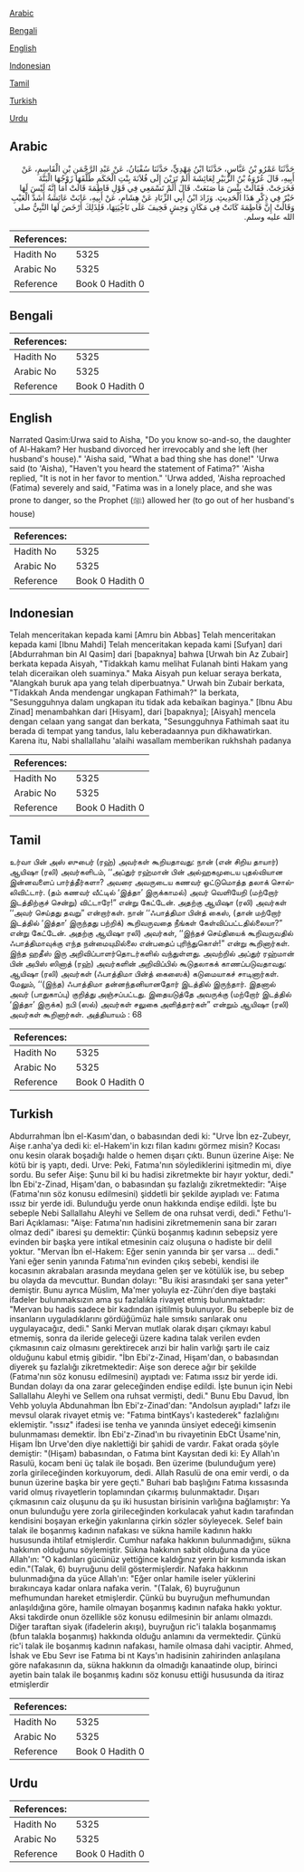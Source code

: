 [Arabic](#arabic)

[Bengali](#bengali)

[English](#english)

[Indonesian](#indonesian)

[Tamil](#tamil)

[Turkish](#turkish)

[Urdu](#urdu)

## Arabic


<div dir="rtl" lang="ar" style={{fontSize:'larger',backgroundColor:'#f8f9fa',padding:20}}>
حَدَّثَنَا عَمْرُو بْنُ عَبَّاسٍ، حَدَّثَنَا ابْنُ مَهْدِيٍّ، حَدَّثَنَا سُفْيَانُ، عَنْ عَبْدِ الرَّحْمَنِ بْنِ الْقَاسِمِ، عَنْ أَبِيهِ، قَالَ عُرْوَةُ بْنُ الزُّبَيْرِ لِعَائِشَةَ أَلَمْ تَرَيْنَ إِلَى فُلاَنَةَ بِنْتِ الْحَكَمِ طَلَّقَهَا زَوْجُهَا الْبَتَّةَ فَخَرَجَتْ‏.‏ فَقَالَتْ بِئْسَ مَا صَنَعَتْ‏.‏ قَالَ أَلَمْ تَسْمَعِي فِي قَوْلِ فَاطِمَةَ قَالَتْ أَمَا إِنَّهُ لَيْسَ لَهَا خَيْرٌ فِي ذِكْرِ هَذَا الْحَدِيثِ‏.‏ وَزَادَ ابْنُ أَبِي الزِّنَادِ عَنْ هِشَامٍ، عَنْ أَبِيهِ، عَابَتْ عَائِشَةُ أَشَدَّ الْعَيْبِ وَقَالَتْ إِنَّ فَاطِمَةَ كَانَتْ فِي مَكَانٍ وَحِشٍ فَخِيفَ عَلَى نَاحِيَتِهَا، فَلِذَلِكَ أَرْخَصَ لَهَا النَّبِيُّ صلى الله عليه وسلم‏.‏
</div>
<div style={{backgroundColor:'#f8f9fa',padding:20, marginBottom: 10}}><table> <thead> <tr> <th>References:</th> <th></th> </tr> </thead> <tbody><tr><td>Hadith No</td><td>5325</td></tr><tr><td>Arabic No</td><td>5325</td></tr><tr><td>Reference</td><td>Book 0 Hadith 0</td></tr></tbody></table></div>

## Bengali


<div dir="ltr" lang="bn" style={{fontSize:'larger',backgroundColor:'#f8f9fa',padding:20}}>

</div>
<div style={{backgroundColor:'#f8f9fa',padding:20, marginBottom: 10}}><table> <thead> <tr> <th>References:</th> <th></th> </tr> </thead> <tbody><tr><td>Hadith No</td><td>5325</td></tr><tr><td>Arabic No</td><td>5325</td></tr><tr><td>Reference</td><td>Book 0 Hadith 0</td></tr></tbody></table></div>

## English


<div dir="ltr" lang="en" style={{fontSize:'larger',backgroundColor:'#f8f9fa',padding:20}}>
Narrated Qasim:Urwa said to Aisha, "Do you know so-and-so, the daughter of Al-Hakam? Her husband divorced her irrevocably and she left (her husband's house)." 'Aisha said, "What a bad thing she has done!" 'Urwa said (to 'Aisha), "Haven't you heard the statement of Fatima?" 'Aisha replied, "It is not in her favor to mention." 'Urwa added, 'Aisha reproached (Fatima) severely and said, "Fatima was in a lonely place, and she was prone to danger, so the Prophet (ﷺ) allowed her (to go out of her husband's house)
</div>
<div style={{backgroundColor:'#f8f9fa',padding:20, marginBottom: 10}}><table> <thead> <tr> <th>References:</th> <th></th> </tr> </thead> <tbody><tr><td>Hadith No</td><td>5325</td></tr><tr><td>Arabic No</td><td>5325</td></tr><tr><td>Reference</td><td>Book 0 Hadith 0</td></tr></tbody></table></div>

## Indonesian


<div dir="ltr" lang="id" style={{fontSize:'larger',backgroundColor:'#f8f9fa',padding:20}}>
Telah menceritakan kepada kami [Amru bin Abbas] Telah menceritakan kepada kami [Ibnu Mahdi] Telah menceritakan kepada kami [Sufyan] dari [Abdurrahman bin Al Qasim] dari [bapaknya] bahwa [Urwah bin Az Zubair] berkata kepada Aisyah, "Tidakkah kamu melihat Fulanah binti Hakam yang telah diceraikan oleh suaminya." Maka Aisyah pun keluar seraya berkata, "Alangkah buruk apa yang telah diperbuatnya." Urwah bin Zubair berkata, "Tidakkah Anda mendengar ungkapan Fathimah?" Ia berkata, "Sesungguhnya dalam ungkapan itu tidak ada kebaikan baginya." [Ibnu Abu Zinad] menambahkan dari [Hisyam], dari [bapaknya]; [Aisyah] mencela dengan celaan yang sangat dan berkata, "Sesungguhnya Fathimah saat itu berada di tempat yang tandus, lalu keberadaannya pun dikhawatirkan. Karena itu, Nabi shallallahu 'alaihi wasallam memberikan rukhshah padanya
</div>
<div style={{backgroundColor:'#f8f9fa',padding:20, marginBottom: 10}}><table> <thead> <tr> <th>References:</th> <th></th> </tr> </thead> <tbody><tr><td>Hadith No</td><td>5325</td></tr><tr><td>Arabic No</td><td>5325</td></tr><tr><td>Reference</td><td>Book 0 Hadith 0</td></tr></tbody></table></div>

## Tamil


<div dir="ltr" lang="ta" style={{fontSize:'larger',backgroundColor:'#f8f9fa',padding:20}}>
உர்வா பின் அஸ் ஸுபைர் (ரஹ்) அவர்கள் கூறியதாவது: நான் (என் சிறிய தாயார்) ஆயிஷா (ரலி) அவர்களிடம், ‘‘அப்துர் ரஹ்மான் பின் அல்ஹகமுடைய புதல்வியான இன்னவளைப் பார்த்தீர்களா? அவரை அவருடைய கணவர் ஒட்டுமொத்த தலாக் சொல்லிவிட்டார். (தம் கணவர் வீட்டில் ‘இத்தா’ இருக்காமல்) அவர் வெளியேறி (மற்றோர் இடத்திற்குச் சென்று) விட்டாரே!” என்று கேட்டேன். அதற்கு ஆயிஷா (ரலி) அவர்கள் ‘‘அவர் செய்தது தவறு” என்றார்கள். நான் ‘‘ஃபாத்திமா பின்த் கைஸ், (தான் மற்றோர் இடத்தில் ‘இத்தா’ இருந்தது பற்றிக்) கூறிவருவதை நீங்கள் கேள்விப்பட்டதில்லையா?” என்று கேட்டேன். அதற்கு ஆயிஷா ரலி) அவர்கள், ‘‘இந்தச் செய்தியைக் கூறிவருவதில் ஃபாத்திமாவுக்கு எந்த நன்மையுமில்லை என்பதைப் புரிந்துகொள்!” என்று கூறினார்கள். இந்த ஹதீஸ் இரு அறிவிப்பாளர்தொடர்களில் வந்துள்ளது. அவற்றில் அப்துர் ரஹ்மான் பின் அபிஸ் ஸினாத் (ரஹ்) அவர்களின் அறிவிப்பில் கூடுதலாகக் காணப்படுவதாவது: ஆயிஷா (ரலி) அவர்கள் (ஃபாத்திமா பின்த் கைஸைக்) கடுமையாகச் சாடினார்கள். மேலும், ‘‘(இந்த) ஃபாத்திமா தன்னந்தனியானதோர் இடத்தில் இருந்தார். இதனால் அவர் (பாதுகாப்பு) குறித்து அஞ்சப்பட்டது. இதையடுத்தே அவருக்கு (மற்றோர் இடத்தில் ‘இத்தா’ இருக்க) நபி (ஸல்) அவர்கள் சலுகை அளித்தார்கள்” என்றும் ஆயிஷா (ரலி) அவர்கள் கூறினார்கள். அத்தியாயம் : 68
</div>
<div style={{backgroundColor:'#f8f9fa',padding:20, marginBottom: 10}}><table> <thead> <tr> <th>References:</th> <th></th> </tr> </thead> <tbody><tr><td>Hadith No</td><td>5325</td></tr><tr><td>Arabic No</td><td>5325</td></tr><tr><td>Reference</td><td>Book 0 Hadith 0</td></tr></tbody></table></div>

## Turkish


<div dir="ltr" lang="tr" style={{fontSize:'larger',backgroundColor:'#f8f9fa',padding:20}}>
Abdurrahman İbn el-Kasım'dan, o babasından dedi ki: "Urve İbn ez-Zubeyr, Aişe r.anha'ya dedi ki: el-Hakem'in kızı filan kadını görmez misin? Kocası onu kesin olarak boşadığı halde o hemen dışarı çıktı. Bunun üzerine Aişe: Ne kötü bir iş yaptı, dedi. Urve: Peki, Fatıma'nın söylediklerini işitmedin mi, diye sordu. Bu sefer Aişe: Şunu bil ki bu hadisi zikretmekte bir hayır yoktur, dedi." İbn Ebi'z-Zinad, Hişam'dan, o babasından şu fazlalığı zikretmektedir: "Aişe (Fatıma'nın söz konusu edilmesini) şiddetli bir şekilde ayıpladı ve: Fatıma ıssız bir yerde idi. Bulunduğu yerde onun hakkında endişe edildi. İşte bu sebeple Nebi Sallallahu Aleyhi ve Sellem de ona ruhsat verdi, dedi." Fethu'l-Bari Açıklaması: "Aişe: Fatıma'nın hadisini zikretmemenin sana bir zararı olmaz dedi" ibaresi şu demektir: Çünkü boşanmış kadının sebepsiz yere evinden bir başka yere intikal etmesinin caiz oluşuna o hadiste bir delil yoktur. "Mervan İbn el-Hakem: Eğer senin yanında bir şer varsa ... dedi." Yani eğer senin yanında Fatıma'nın evinden çıkış sebebi, kendisi ile kocasının akrabaları arasında meydana gelen şer ve kötülük ise, bu sebep bu olayda da mevcuttur. Bundan dolayı: "Bu ikisi arasındaki şer sana yeter" demiştir. Bunu ayrıca Müslim, Ma'mer yoluyla ez-Zührı'den diye baştaki ifadeler bulunmaksızın ama şu fazlalıkla rivayet etmiş bulunmaktadır: "Mervan bu hadis sadece bir kadından işitilmiş bulunuyor. Bu sebeple biz de insanların uyguladıklarını gördüğümüz hale sımsıkı sarılarak onu uygulayacağız, dedi." Sanki Mervan mutlak olarak dışarı çıkmayı kabul etmemiş, sonra da ileride geleceği üzere kadına talak verilen evden çıkmasının caiz olmasını gerektirecek arızi bir halin varlığı şartı ile caiz olduğunu kabul etmiş gibidir. "İbn Ebi'z-Zinad, Hişam'dan, o babasından diyerek şu fazlalığı zikretmektedir: Aişe son derece ağır bir şekilde (Fatıma'nın söz konusu edilmesini) ayıptadı ve: Fatıma ıssız bir yerde idi. Bundan dolayı da ona zarar geleceğinden endişe edildi. İşte bunun için Nebi Sallallahu Aleyhi ve Sellem ona ruhsat vermişti, dedi." Bunu Ebu Davud, İbn Vehb yoluyla Abdunahman İbn Ebi'z-Zinad'dan: "Andolsun ayıpladı" lafzı ile mevsul olarak rivayet etmiş ve: "Fatıma bintKays'ı kastederek" fazlalığını eklemiştir. "ıssız" ifadesi ise tenha ve yanında ünsiyet edeceği kimsenin bulunmaması demektir. İbn Ebi'z-Zinad'ın bu rivayetinin EbCt Üsame'nin, Hişam İbn Urve'den diye naklettiği bir şahidi de vardır. Fakat orada şöyle demiştir: "(Hişam) babasından, o Fatıma bint Kaysıtan dedi ki: Ey Allah'ın Rasulü, kocam beni üç talak ile boşadı. Ben üzerime (bulunduğum yere) zorla girileceğinden korkuyorum, dedi. Allah Rasulü de ona emir verdi, o da bunun üzerine başka bir yere geçti." Buhari bab başlığını Fatıma kıssasında varid olmuş rivayetlerin toplamından çıkarmış bulunmaktadır. Dışarı çıkmasının caiz oluşunu da şu iki husustan birisinin varlığına bağlamıştır: Ya onun bulunduğu yere zorla girileceğinden korkulacak yahut kadın tarafından kendisini boşayan erkeğin yakınlarına çirkin sözler söyleyecek. Selef bain talak ile boşanmış kadının nafakası ve sükna hamile kadının hakkı hususunda ihtilaf etmişlerdir. Cumhur nafaka hakkının bulunmadığını, sükna hakkının olduğunu söylemiştir. Sükna hakkının sabit olduğuna da yüce Allah'ın: "O kadınları gücünüz yettiğince kaldığınız yerin bir kısmında iskan edin."(Talak, 6) buyruğunu delil göstermişlerdir. Nafaka hakkının bulunmadığına da yüce Allah'ın: "Eğer onlar hamile iseler yüklerini bırakıncaya kadar onlara nafaka verin. "(Talak, 6) buyruğunun mefhumundan hareket etmişlerdir. Çünkü bu buyruğun mefhumundan anlaşıldığına göre, hamile olmayan boşanmış kadının nafaka hakkı yoktur. Aksi takdirde onun özellikle söz konusu edilmesinin bir anlamı olmazdı. Diğer taraftan siyak (ifadelerin akışı), buyruğun ric'i talakla boşanmamış (bfun talakla boşanmış) hakkında olduğu anlamını da vermektedir. Çünkü ric'i talak ile boşanmış kadının nafakası, hamile olmasa dahi vaciptir. Ahmed, İshak ve Ebu Sevr ise Fatıma bi nt Kays'ın hadisinin zahirinden anlaşılana göre nafakasının da, sükna hakkının da olmadığı kanaatinde olup, birinci ayetin bain talak ile boşanmış kadını söz konusu ettiği hususunda da itiraz etmişlerdir
</div>
<div style={{backgroundColor:'#f8f9fa',padding:20, marginBottom: 10}}><table> <thead> <tr> <th>References:</th> <th></th> </tr> </thead> <tbody><tr><td>Hadith No</td><td>5325</td></tr><tr><td>Arabic No</td><td>5325</td></tr><tr><td>Reference</td><td>Book 0 Hadith 0</td></tr></tbody></table></div>

## Urdu


<div dir="rtl" lang="ur" style={{fontSize:'larger',backgroundColor:'#f8f9fa',padding:20}}>

</div>
<div style={{backgroundColor:'#f8f9fa',padding:20, marginBottom: 10}}><table> <thead> <tr> <th>References:</th> <th></th> </tr> </thead> <tbody><tr><td>Hadith No</td><td>5325</td></tr><tr><td>Arabic No</td><td>5325</td></tr><tr><td>Reference</td><td>Book 0 Hadith 0</td></tr></tbody></table></div>